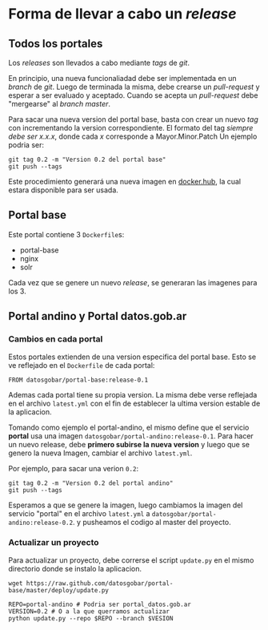 # Forma de llevar a cabo un _release_

## Todos los portales

Los _releases_ son llevados a cabo mediante _tags_ de _git_.

En principio, una nueva funcionaliadad debe ser implementada en un _branch_ de _git_.
Luego de terminada la misma, debe crearse un _pull-request_ y esperar a ser evaluado y aceptado.
Cuando se acepta un _pull-request_ debe "mergearse" al _branch master_.

Para sacar una nueva version del portal base, basta con crear un nuevo _tag_ con incrementando la version correspondiente.
El formato del tag _siempre debe ser x.x.x_, donde cada _x_ corresponde a Mayor.Minor.Patch
Un ejemplo podria ser:

    git tag 0.2 -m "Version 0.2 del portal base"
    git push --tags

Este procedimiento generará una nueva imagen en [docker.hub](https://hub.docker.com/r/datosgobar/portal-datos.gob.ar/builds/), la cual estara disponible para ser usada.

## Portal base

Este portal contiene 3 `Dockerfile`s:
- portal-base
- nginx
- solr

Cada vez que se genere un nuevo _release_, se generaran las imagenes para los 3.

## Portal andino y Portal datos.gob.ar

### Cambios en cada portal
Estos portales extienden de una version especifica del portal base. 
Esto se ve reflejado en el `Dockerfile` de cada portal:
    
    FROM datosgobar/portal-base:release-0.1

Ademas cada portal tiene su propia version. La misma debe verse reflejada en el archivo `latest.yml` con el fin de establecer la ultima version estable de la aplicacion.

Tomando como ejemplo el portal-andino, el mismo define que el servicio **portal** usa una imagen `datosgobar/portal-andino:release-0.1`.
Para hacer un nuevo release, debe __primero subirse la nueva version__ y luego que se genero la nueva Imagen, cambiar el archivo `latest.yml`. 

Por ejemplo, para sacar una verion `0.2`:

    git tag 0.2 -m "Version 0.2 del portal andino"
    git push --tags

Esperamos a que se genere la imagen, luego cambiamos la imagen del servicio "portal" en el archivo `latest.yml` a `datosgobar/portal-andino:release-0.2`. y pusheamos el codigo al master del proyecto.


### Actualizar un proyecto

Para actualizar un proyecto, debe correrse el script `update.py` en el mismo directorio donde se instalo la aplicacion.

    wget https://raw.github.com/datosgobar/portal-base/master/deploy/update.py

    REPO=portal-andino # Podria ser portal_datos.gob.ar
    VERSION=0.2 # O a la que querramos actualizar
    python update.py --repo $REPO --branch $VESION
